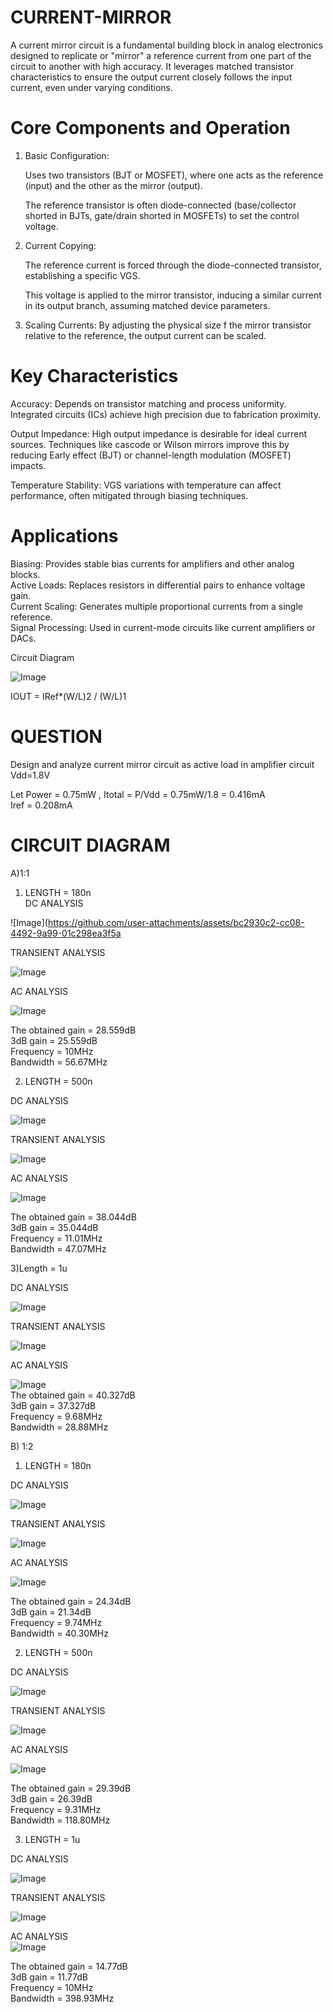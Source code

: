# CURRENT-MIRROR  
A current mirror circuit is a fundamental building block in analog electronics designed to replicate or "mirror" a reference current from one part of the circuit to another with high accuracy. It leverages matched transistor characteristics to ensure the output current closely follows the input current, even under varying conditions.  
# Core Components and Operation  
1. Basic Configuration:
   
   Uses two transistors (BJT or MOSFET), where one acts as the reference (input) and the other as the mirror (output).
   
   The reference transistor is often diode-connected (base/collector shorted in BJTs, gate/drain shorted in MOSFETs) to set the control voltage.
2. Current Copying:
   
   The reference current is forced through the diode-connected transistor, establishing a specific VGS.
   
   This voltage is applied to the mirror transistor, inducing a similar current in its output branch, assuming matched device parameters.
3. Scaling Currents:
   By adjusting the physical size f the mirror transistor relative to the reference, the output current can be scaled.

# Key Characteristics  
Accuracy: Depends on transistor matching and process uniformity. Integrated circuits (ICs) achieve high precision due to fabrication proximity.  

Output Impedance: High output impedance is desirable for ideal current sources. Techniques like cascode or Wilson mirrors improve this by reducing Early effect (BJT) or channel-length modulation (MOSFET) impacts.  

Temperature Stability: VGS variations with temperature can affect performance, often mitigated through biasing techniques.  

# Applications  
Biasing: Provides stable bias currents for amplifiers and other analog blocks.  
Active Loads: Replaces resistors in differential pairs to enhance voltage gain.  
Current Scaling: Generates multiple proportional currents from a single reference.  
Signal Processing: Used in current-mode circuits like current amplifiers or DACs.  

Circuit Diagram  

![Image](https://github.com/user-attachments/assets/c28085ab-1743-4b78-aad1-d5dd31c3ec9c)  

IOUT = IRef*(W/L)2 / (W/L)1  
# QUESTION  
 Design and analyze current mirror circuit as active load in amplifier circuit Vdd=1.8V  
 

 Let Power = 0.75mW , Itotal = P/Vdd = 0.75mW/1.8 = 0.416mA  
 Iref = 0.208mA  

 # CIRCUIT DIAGRAM  
 

A)1:1  
1) LENGTH = 180n  
DC ANALYSIS

![Image](https://github.com/user-attachments/assets/bc2930c2-cc08-4492-9a99-01c298ea3f5a  

TRANSIENT ANALYSIS  

![Image](https://github.com/user-attachments/assets/213ebda6-a42b-4107-91a0-0b7d839160bc)  

AC ANALYSIS  

![Image](https://github.com/user-attachments/assets/a5409300-ae7e-4d54-a515-b8cb62812494)  

The obtained gain = 28.559dB  
3dB gain = 25.559dB  
Frequency = 10MHz  
Bandwidth = 56.67MHz  

2) LENGTH = 500n

DC ANALYSIS  

![Image](https://github.com/user-attachments/assets/bbb1533d-324e-460d-bef3-e755cf8f93a0)  

TRANSIENT ANALYSIS  

![Image](https://github.com/user-attachments/assets/adfc666a-12f5-4ae7-8221-6a891261db54)  

AC ANALYSIS  

![Image](https://github.com/user-attachments/assets/47f49792-6f94-4ff0-8006-2f762d2f5485)  

The obtained gain = 38.044dB  
3dB gain = 35.044dB  
Frequency = 11.01MHz  
Bandwidth = 47.07MHz  

3)Length = 1u  

DC ANALYSIS  

![Image](https://github.com/user-attachments/assets/10439f63-0da4-41c3-ae6f-8a98cb64bff7)  

TRANSIENT ANALYSIS  

![Image](https://github.com/user-attachments/assets/9c6787e1-f335-4a33-b8a5-c9975448086c)  

AC ANALYSIS  

![Image](https://github.com/user-attachments/assets/a1c60449-faf8-4cf9-b95e-5709455b420f)  
The obtained gain = 40.327dB  
3dB gain = 37.327dB  
Frequency = 9.68MHz  
Bandwidth = 28.88MHz  

B) 1:2  

1) LENGTH = 180n

DC ANALYSIS  

![Image](https://github.com/user-attachments/assets/086470e7-6d27-4154-bac6-245d2b584583)  

TRANSIENT ANALYSIS  

![Image](https://github.com/user-attachments/assets/097eaa95-d069-4c57-8159-48ce4f71fb28)  

AC ANALYSIS  

![Image](https://github.com/user-attachments/assets/59029e13-5339-4c26-82fe-ffaacb2ba050)  

The obtained gain = 24.34dB  
3dB gain = 21.34dB  
Frequency = 9.74MHz  
Bandwidth = 40.30MHz  

2) LENGTH = 500n

DC ANALYSIS  

![Image](https://github.com/user-attachments/assets/1daa9dfd-6b98-42ab-bb74-098c9b68b0a3)  

TRANSIENT ANALYSIS  

![Image](https://github.com/user-attachments/assets/ab492f22-666d-4097-b3fa-9c7351fef1a8)  

AC ANALYSIS  

![Image](https://github.com/user-attachments/assets/469ad180-364d-41bf-bc8f-53e03d12b793)  

The obtained gain = 29.39dB  
3dB gain = 26.39dB  
Frequency = 9.31MHz  
Bandwidth = 118.80MHz  

3) LENGTH = 1u

DC ANALYSIS  

![Image](https://github.com/user-attachments/assets/8d3b1abf-bb13-4dbf-a980-f6cfc3d72a14)  

TRANSIENT ANALYSIS  

![Image](https://github.com/user-attachments/assets/ef44027f-8fe1-4efe-ad96-5b0a923c3ba1)  

AC ANALYSIS  
![Image](https://github.com/user-attachments/assets/57456a73-07f5-4d4f-b858-a71b421e5aee)  

The obtained gain = 14.77dB  
3dB gain = 11.77dB  
Frequency = 10MHz  
Bandwidth = 398.93MHz  







































 
 
   





   
   
   
